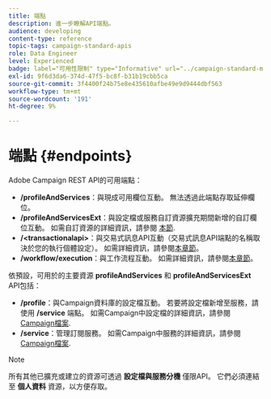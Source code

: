 ```yaml
---
title: 端點
description: 進一步瞭解API端點。
audience: developing
content-type: reference
topic-tags: campaign-standard-apis
role: Data Engineer
level: Experienced
badge: label="可用性限制" type="Informative" url="../campaign-standard-migration-home.md" tooltip="僅限Campaign Standard已移轉的使用者"
exl-id: 9f6d3da6-374d-47f5-bc8f-b31b19cbb5ca
source-git-commit: 3f4400f24b75e8e435610afbe49e9d9444dbf563
workflow-type: tm+mt
source-wordcount: '191'
ht-degree: 9%

---
```


# 端點 {#endpoints}

Adobe Campaign REST API的可用端點：

* **/profileAndServices**：與現成可用欄位互動。 無法透過此端點存取延伸欄位。
* **/profileAndServicesExt**：與設定檔或服務自訂資源擴充期間新增的自訂欄位互動。 如需自訂資源的詳細資訊，請參閱 [本節](custom-resources.md).
* **/&lt;transactionalapi>**：與交易式訊息API互動（交易式訊息API端點的名稱取決於您的執行個體設定）。 如需詳細資訊，請參閱[本章節](managing-transactional-messages.md)。
* **/workflow/execution**：與工作流程互動。 如需詳細資訊，請參閱[本章節](controlling-a-workflow.md)。

依預設，可用於的主要資源 **profileAndServices** 和 **profileAndServicesExt** API包括：

* **/profile**：與Campaign資料庫的設定檔互動。 若要將設定檔新增至服務，請使用 **/service** 端點。 如需Campaign中設定檔的詳細資訊，請參閱 [Campaign檔案](https://helpx.adobe.com/campaign/standard/audiences/using/about-profiles.html).
* **/service**：管理訂閱服務。 如需Campaign中服務的詳細資訊，請參閱 [Campaign檔案](https://helpx.adobe.com/campaign/standard/audiences/using/creating-a-service.html).

>[!NOTE]
>
>所有其他已擴充或建立的資源可透過 **設定檔與服務分機** 僅限API。 它們必須連結至 **個人資料** 資源，以方便存取。
